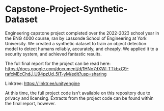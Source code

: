 # Capstone-Project-Synthetic-Dataset
Engineering capstone project completed over the 2022-2023 school year in the ENG 4000 course, ran by Lassonde School of Engineering at York University.
We created a synthetic dataset to train an object detection model to detect humans reliably, accurately, and cheaply. We applied it to a security system, and achieved fantastic results.


The full final report for the project can be read here: https://docs.google.com/document/d/1HNo7dXWl-TTkbxC9-rafcMEcChdJ_U94pzUd_5iT-yM/edit?usp=sharing

Linktree: https://linktr.ee/unityengine


At this time, the full project code isn't available on this repository due to privacy and licensing. Extracts from the project code can be found within the final report, however.
